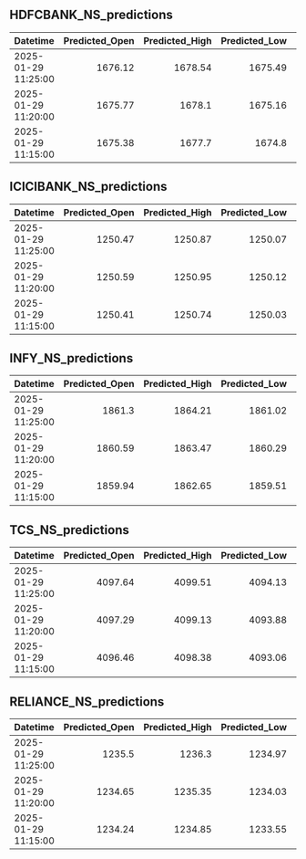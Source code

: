 ## HDFCBANK_NS_predictions
| Datetime            |   Predicted_Open |   Predicted_High |   Predicted_Low |   Predicted_Close |   Predicted_Volume |
|:--------------------|-----------------:|-----------------:|----------------:|------------------:|-------------------:|
| 2025-01-29 11:25:00 |          1676.12 |          1678.54 |         1675.49 |           1678.54 |            66676.4 |
| 2025-01-29 11:20:00 |          1675.77 |          1678.1  |         1675.16 |           1678.12 |            67631.6 |
| 2025-01-29 11:15:00 |          1675.38 |          1677.7  |         1674.8  |           1677.7  |            67885.9 |

## ICICIBANK_NS_predictions
| Datetime            |   Predicted_Open |   Predicted_High |   Predicted_Low |   Predicted_Close |   Predicted_Volume |
|:--------------------|-----------------:|-----------------:|----------------:|------------------:|-------------------:|
| 2025-01-29 11:25:00 |          1250.47 |          1250.87 |         1250.07 |           1250.4  |            79879.2 |
| 2025-01-29 11:20:00 |          1250.59 |          1250.95 |         1250.12 |           1250.48 |            83594.6 |
| 2025-01-29 11:15:00 |          1250.41 |          1250.74 |         1250.03 |           1250.4  |            84682.3 |

## INFY_NS_predictions
| Datetime            |   Predicted_Open |   Predicted_High |   Predicted_Low |   Predicted_Close |   Predicted_Volume |
|:--------------------|-----------------:|-----------------:|----------------:|------------------:|-------------------:|
| 2025-01-29 11:25:00 |          1861.3  |          1864.21 |         1861.02 |           1860.92 |            27962.4 |
| 2025-01-29 11:20:00 |          1860.59 |          1863.47 |         1860.29 |           1860.18 |            26706.2 |
| 2025-01-29 11:15:00 |          1859.94 |          1862.65 |         1859.51 |           1859.41 |            24767.6 |

## TCS_NS_predictions
| Datetime            |   Predicted_Open |   Predicted_High |   Predicted_Low |   Predicted_Close |   Predicted_Volume |
|:--------------------|-----------------:|-----------------:|----------------:|------------------:|-------------------:|
| 2025-01-29 11:25:00 |          4097.64 |          4099.51 |         4094.13 |           4097    |            13583.8 |
| 2025-01-29 11:20:00 |          4097.29 |          4099.13 |         4093.88 |           4096.78 |            13218.2 |
| 2025-01-29 11:15:00 |          4096.46 |          4098.38 |         4093.06 |           4095.99 |            12809.6 |

## RELIANCE_NS_predictions
| Datetime            |   Predicted_Open |   Predicted_High |   Predicted_Low |   Predicted_Close |   Predicted_Volume |
|:--------------------|-----------------:|-----------------:|----------------:|------------------:|-------------------:|
| 2025-01-29 11:25:00 |          1235.5  |          1236.3  |         1234.97 |           1235.85 |            61324.7 |
| 2025-01-29 11:20:00 |          1234.65 |          1235.35 |         1234.03 |           1235.1  |            61815.9 |
| 2025-01-29 11:15:00 |          1234.24 |          1234.85 |         1233.55 |           1234.79 |            62581.8 |

